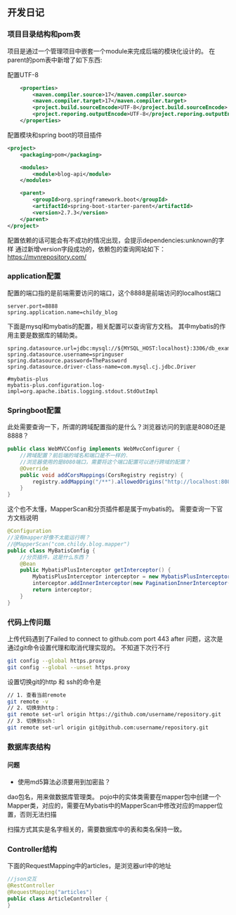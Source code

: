 ## 开发日记
### 项目目录结构和pom表
项目是通过一个管理项目中嵌套一个module来完成后端的模块化设计的。
在parent的pom表中新增了如下东西:

配置UTF-8
```xml
    <properties>
        <maven.compiler.source>17</maven.compiler.source>
        <maven.compiler.target>17</maven.compiler.target>
        <project.build.sourceEncode>UTF-8</project.build.sourceEncode>
        <project.reporing.outputEncode>UTF-8</project.reporing.outputEncode>
    </properties>
```

配置模块和spring boot的项目插件
```xml
<project>
    <packaging>pom</packaging>

    <modules>
        <module>blog-api</module>
    </modules>

    <parent>
        <groupId>org.springframework.boot</groupId>
        <artifactId>spring-boot-starter-parent</artifactId>
        <version>2.7.3</version>
    </parent>
</project>
```

配置依赖的话可能会有不成功的情况出现，会提示dependencies:unknown的字样
通过新增version字段成功的，依赖包的查询网站如下：
https://mvnrepository.com/

### application配置

配置的端口指的是前端需要访问的端口，这个8888是前端访问的localhost端口
```lombok.config
server.port=8888
spring.application.name=childy_blog
```

下面是mysql和mybatis的配置，相关配置可以查询官方文档。
其中mybatis的作用主要是数据库的辅助类。
```config
spring.datasource.url=jdbc:mysql://${MYSQL_HOST:localhost}:3306/db_example
spring.datasource.username=springuser
spring.datasource.password=ThePassword
spring.datasource.driver-class-name=com.mysql.cj.jdbc.Driver

#mybatis-plus
mybatis-plus.configuration.log-impl=org.apache.ibatis.logging.stdout.StdOutImpl
```

### Springboot配置
此处需要查询一下，所谓的跨域配置指的是什么？浏览器访问的到底是8080还是8888？

```java
public class WebMVCConfig implements WebMvcConfigurer {
    //跨域配置？前后端的域名和端口是不一样的.
    //浏览器使用的是8080端口，需要将这个端口配置可以进行跨域的配置？
    @Override
    public void addCorsMappings(CorsRegistry registry) {
        registry.addMapping("/**").allowedOrigins("http://localhost:8080");
    }
}
```

这个也不太懂，MapperScan和分页插件都是属于mybatis的。
需要查询一下官方文档说明
```java
@Configuration
//没有mapper好像不太能运行啊？
//@MapperScan("com.childy.blog.mapper")
public class MyBatisConfig {
    //分页插件，这是什么东西？
    @Bean
    public MybatisPlusInterceptor getInterceptor() {
        MybatisPlusInterceptor interceptor = new MybatisPlusInterceptor();
        interceptor.addInnerInterceptor(new PaginationInnerInterceptor());
        return interceptor;
    }
}
```
### 代码上传问题
上传代码遇到了Failed to connect to github.com port 443 after
问题，这次是通过git命令设置代理和取消代理实现的。
不知道下次行不行
```bash
git config --global https.proxy
git config --global --unset https.proxy
```
设置切换git的http 和 ssh的命令是
```bash
// 1. 查看当前remote
git remote -v
// 2. 切换到http：
git remote set-url origin https://github.com/username/repository.git
// 3. 切换到ssh：
git remote set-url origin git@github.com:username/repository.git
```


### 数据库表结构
#### 问题
* 使用md5算法必须要用到加密盐？

dao包名，用来做数据库管理类。
pojo中的实体类需要在mapper包中创建一个Mapper类，对应的，需要在Mybatis中的MapperScan中修改对应的mapper位置，否则无法扫描

扫描方式其实是名字相关的，需要数据库中的表和类名保持一致。


### Controller结构
下面的RequestMapping中的articles，是浏览器url中的地址
```java
//json交互
@RestController
@RequestMapping("articles")
public class ArticleController {
}
```


